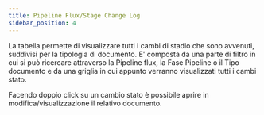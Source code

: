 ```yaml
---
title: Pipeline Flux/Stage Change Log
sidebar_position: 4
---
```


La tabella permette di visualizzare tutti i cambi di stadio che sono avvenuti, suddivisi per la tipologia di documento.
E' composta da una parte di filtro in cui si può ricercare attraverso la Pipeline flux, la Fase Pipeline o il Tipo documento e da una griglia in cui appunto verranno visualizzati tutti i cambi stato.

Facendo doppio click su un cambio stato è possibile aprire in modifica/visualizzazione il relativo documento.

